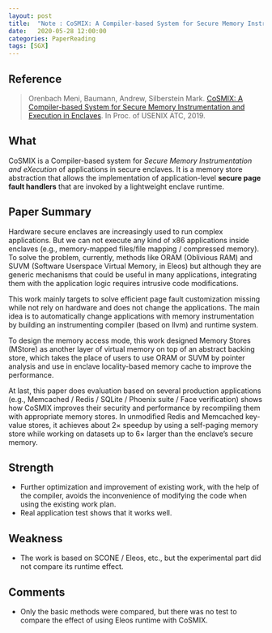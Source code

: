 ```yaml
---
layout: post
title:  "Note : CoSMIX: A Compiler-based System for Secure Memory Instrumentation and Execution in Enclaves"
date:   2020-05-28 12:00:00
categories: PaperReading
tags: [SGX]
---
```


## Reference

> Orenbach Meni, Baumann, Andrew, Silberstein Mark. [CoSMIX: A Compiler-based System for Secure Memory Instrumentation and Execution in Enclaves](https://www.usenix.org/system/files/atc19-orenbach.pdf). In Proc. of USENIX ATC, 2019.

## What

CoSMIX is a Compiler-based system for *Secure Memory Instrumentation and eXecution* of applications in secure enclaves. It is a memory store abstraction that allows the implementation of application-level **secure page fault handlers** that are invoked by a lightweight enclave runtime.
<!-- more -->

## Paper Summary

Hardware secure enclaves are increasingly used to run complex applications. But we can not execute any kind of x86 applications inside enclaves (e.g., memory-mapped files/file mapping / compressed memory). To solve the problem, currently, methods like ORAM (Oblivious RAM) and SUVM (Software Userspace Virtual Memory, in Eleos) but although they are generic mechanisms that could be useful in many applications, integrating them with the application logic requires intrusive code modifications.

This work mainly targets to solve efficient page fault customization missing while not rely on hardware and does not change the applications. The main idea is to automatically change applications with memory instrumentation by building an instrumenting compiler (based on llvm) and runtime system.  

To design the memory access mode, this work designed Memory Stores (MStore) as another layer of virtual memory on top of an abstract backing store, which takes the place of users to use ORAM or SUVM by pointer analysis and use in enclave locality-based memory cache to improve the performance.

At last, this paper does evaluation based on several production applications (e.g., Memcached / Redis / SQLite / Phoenix suite / Face verification) shows how CoSMIX improves their security and performance by recompiling them with appropriate memory stores. In unmodified Redis and Memcached key-value stores, it achieves about 2× speedup by using a self-paging memory store while working on datasets up to 6× larger than the enclave’s secure memory.

## Strength

* Further optimization and improvement of existing work, with the help of the compiler, avoids the inconvenience of modifying the code when using the existing work plan.
* Real application test shows that it works well.

## Weakness

* The work is based on SCONE / Eleos, etc., but the experimental part did not compare its runtime effect.

## Comments

* Only the basic methods were compared, but there was no test to compare the effect of using Eleos runtime with CoSMIX.